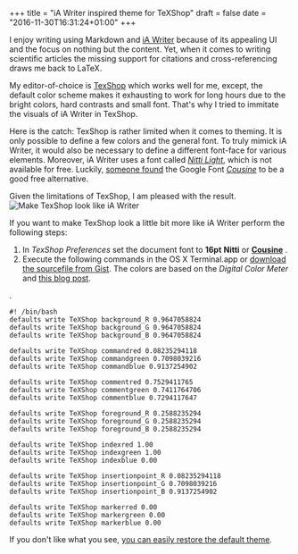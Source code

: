 +++
title = "iA Writer inspired theme for TeXShop"
draft = false
date = "2016-11-30T16:31:24+01:00"
+++

I enjoy writing using Markdown and [iA Writer](https://ia.net/de/writer) because of its appealing UI and the focus on nothing but the content.
Yet, when it comes to writing scientific articles the missing support for citations and cross-referencing draws me back to LaTeX. 

My editor-of-choice is [TexShop](http://pages.uoregon.edu/koch/texshop/) which works well for me, except, the default color scheme makes it exhausting to work for long hours due to the bright colors, hard contrasts and small font. That's why I tried to immitate the visuals of iA Writer in TexShop.

Here is the catch: TexShop is rather limited when it comes to theming. It is only possible to define a few colors and the general font. To truly mimick iA Writer, it would also be necessary to define a different font-face for various elements. Moreover, iA Writer uses a font called [*Nitti Light*](https://www.boldmonday.com/typeface/nitti/), which is not available for free. Luckily, [someone found](https://plus.google.com/+GerdKortuem/posts/NZazy3hM37j) the Google Font [*Cousine*](https://fonts.google.com/specimen/Cousine) to be a good free alternative. 

Given the limitations of TexShop, I am pleased with the result. 
![Make TexShop look like iA Writer](img/texshop_iawriter_theme.png)

If you want to make TexShop look a little bit more like iA Writer perform the following steps:

1. In *TexShop Preferences* set the document font to **16pt** **Nitti** or [**Cousine**](https://fonts.google.com/specimen/Cousine) .
1. Execute the following commands in the OS X Terminal.app or [download the sourcefile from Gist](https://gist.github.com/cmanteuffel/ff53c0ac251089369a310eeaec301fb7). The colors are based on the *Digital Color Meter* and [this blog post](http://hypertext.net/2011/06/mimic-writer-aesthetic/).

.
	
	#! /bin/bash	
	defaults write TeXShop background_R 0.9647058824
	defaults write TeXShop background_G 0.9647058824
	defaults write TeXShop background_B 0.9647058824

	defaults write TeXShop commandred 0.08235294118
	defaults write TeXShop commandgreen 0.7098039216
	defaults write TeXShop commandblue 0.9137254902

	defaults write TeXShop commentred 0.7529411765
	defaults write TeXShop commentgreen 0.7411764706
	defaults write TeXShop commentblue 0.7294117647

	defaults write TeXShop foreground_R 0.2588235294
	defaults write TeXShop foreground_G 0.2588235294
	defaults write TeXShop foreground_B 0.2588235294

	defaults write TeXShop indexred 1.00
	defaults write TeXShop indexgreen 1.00
	defaults write TeXShop indexblue 0.00

	defaults write TeXShop insertionpoint_R 0.08235294118
	defaults write TeXShop insertionpoint_G 0.7098039216
	defaults write TeXShop insertionpoint_B 0.9137254902

	defaults write TeXShop markerred 0.00
	defaults write TeXShop markergreen 0.00
	defaults write TeXShop markerblue 0.00


If you don't like what you see, [you can easily restore the default theme](https://github.com/altercation/solarized/issues/167).

